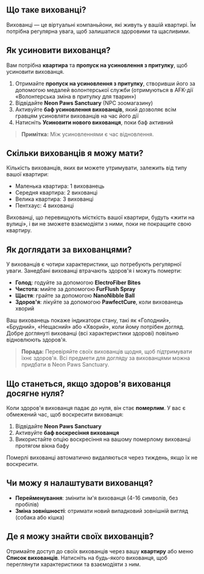 ## Що таке вихованці?

Вихованці — це віртуальні компаньйони, які живуть у вашій квартирі. Їм потрібна регулярна увага, щоб залишатися здоровими та щасливими.

## Як усиновити вихованця?

Вам потрібна **квартира** та **пропуск на усиновлення з притулку**, щоб усиновити вихованця.

1. Отримайте **пропуск на усиновлення з притулку**, створивши його за допомогою медалей волонтерської служби (отримуються в AFK-дії «Волонтерська зміна в притулку для тварин»)
2. Відвідайте **Neon Paws Sanctuary** (NPC зоомагазину)
3. Активуйте **баф усиновлення вихованців**, який дозволяє всім гравцям усиновляти вихованців на час його дії
4. Натисніть **Усиновити нового вихованця**, поки баф активний

> **Примітка:** Між усиновленнями є час відновлення.

## Скільки вихованців я можу мати?

Кількість вихованців, яких ви можете утримувати, залежить від типу вашої квартири:

- Маленька квартира: 1 вихованець
- Середня квартира: 2 вихованці
- Велика квартира: 3 вихованці
- Пентхаус: 4 вихованці

Вихованці, що перевищують місткість вашої квартири, будуть «жити на вулиці», і ви не зможете взаємодіяти з ними, поки не покращите свою квартиру.

## Як доглядати за вихованцями?

У вихованців є чотири характеристики, що потребують регулярної уваги. Занедбані вихованці втрачають здоров'я і можуть померти:

- **Голод**: годуйте за допомогою **ElectroFiber Bites**
- **Чистота**: мийте за допомогою **FurFlush Spray**
- **Щастя**: грайте за допомогою **NanoNibble Ball**
- **Здоров'я**: лікуйте за допомогою **PawfectCure**, коли вихованець хворий

Ваш вихованець покаже індикатори стану, такі як «Голодний», «Брудний», «Нещасний» або «Хворий», коли йому потрібен догляд. Добре доглянуті вихованці (всі характеристики здорові) повільно відновлюють здоров'я.

> **Порада:** Перевіряйте своїх вихованців щодня, щоб підтримувати їхнє здоров'я. Всі предмети для догляду за вихованцями можна придбати в Neon Paws Sanctuary.

## Що станеться, якщо здоров'я вихованця досягне нуля?

Коли здоров'я вихованця падає до нуля, він стає **померлим**. У вас є обмежений час, щоб воскресити вихованця:

1. Відвідайте **Neon Paws Sanctuary**
2. Активуйте **баф воскресіння вихованця**
3. Використайте опцію воскресіння на вашому померлому вихованці протягом вікна бафу

Померлі вихованці автоматично видаляються через тиждень, якщо їх не воскресити.

## Чи можу я налаштувати вихованця?

- **Перейменування**: змінити ім'я вихованця (4-16 символів, без пробілів)
- **Зміна зовнішності**: отримати новий випадковий зовнішній вигляд (собака або кішка)

## Де я можу знайти своїх вихованців?

Отримайте доступ до своїх вихованців через вашу **квартиру** або меню **Список вихованців**. Натисніть на будь-якого вихованця, щоб переглянути характеристики та взаємодіяти з ним.

